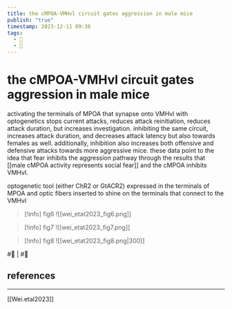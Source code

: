 ```yaml
---
title: the cMPOA-VMHvl circuit gates aggression in male mice
publish: "true"
timestamp: 2023-12-11 09:36
tags:
  - 🌱
  - 🐛
---
```

# the cMPOA-VMHvl circuit gates aggression in male mice
 
activating the terminals of MPOA that synapse onto VMHvl with optogenetics stops current attacks, reduces attack reinitiation, reduces attack duration, but increases investigation. inhibiting the same circuit, increases attack duration, and decreases attack latency but also towards females as well. additionally, inhibition also increases both offensive and defensive attacks towards more aggressive mice. these data point to the idea that fear inhibits the aggression pathway through the results that [[male cMPOA activity represents social fear]] and the cMPOA inhibits VMHvl.

optogenetic tool (either ChR2 or GtACR2) expressed in the terminals of MPOA and optic fibers inserted to shine on the terminals that connect to the VMHvl

> [!info] fig6
> ![[wei_etat2023_fig6.png]]

> [!info] fig7
> ![[wei_etat2023_fig7.png]]

> [!info] fig8
> ![[wei_etat2023_fig8.png|300]]


#🐛  | #🌱 
## references
---
[[Wei.etal2023]]